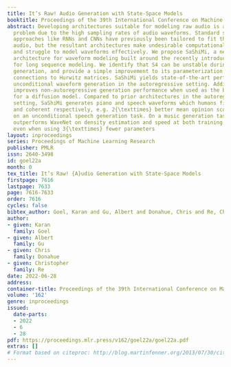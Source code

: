 ```yaml
---
title: It’s Raw! Audio Generation with State-Space Models
booktitle: Proceedings of the 39th International Conference on Machine Learning
abstract: Developing architectures suitable for modeling raw audio is a challenging
  problem due to the high sampling rates of audio waveforms. Standard sequence modeling
  approaches like RNNs and CNNs have previously been tailored to fit the demands of
  audio, but the resultant architectures make undesirable computational tradeoffs
  and struggle to model waveforms effectively. We propose SaShiMi, a new multi-scale
  architecture for waveform modeling built around the recently introduced S4 model
  for long sequence modeling. We identify that S4 can be unstable during autoregressive
  generation, and provide a simple improvement to its parameterization by drawing
  connections to Hurwitz matrices. SaShiMi yields state-of-the-art performance for
  unconditional waveform generation in the autoregressive setting. Additionally, SaShiMi
  improves non-autoregressive generation performance when used as the backbone architecture
  for a diffusion model. Compared to prior architectures in the autoregressive generation
  setting, SaShiMi generates piano and speech waveforms which humans find more musical
  and coherent respectively, e.g. 2{\texttimes} better mean opinion scores than WaveNet
  on an unconditional speech generation task. On a music generation task, SaShiMi
  outperforms WaveNet on density estimation and speed at both training and inference
  even when using 3{\texttimes} fewer parameters
layout: inproceedings
series: Proceedings of Machine Learning Research
publisher: PMLR
issn: 2640-3498
id: goel22a
month: 0
tex_title: It’s Raw! {A}udio Generation with State-Space Models
firstpage: 7616
lastpage: 7633
page: 7616-7633
order: 7616
cycles: false
bibtex_author: Goel, Karan and Gu, Albert and Donahue, Chris and Re, Christopher
author:
- given: Karan
  family: Goel
- given: Albert
  family: Gu
- given: Chris
  family: Donahue
- given: Christopher
  family: Re
date: 2022-06-28
address:
container-title: Proceedings of the 39th International Conference on Machine Learning
volume: '162'
genre: inproceedings
issued:
  date-parts:
  - 2022
  - 6
  - 28
pdf: https://proceedings.mlr.press/v162/goel22a/goel22a.pdf
extras: []
# Format based on citeproc: http://blog.martinfenner.org/2013/07/30/citeproc-yaml-for-bibliographies/
---
```

